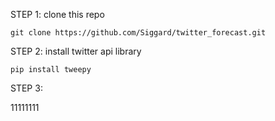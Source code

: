 <p>STEP 1: clone this repo</p>

```
git clone https://github.com/Siggard/twitter_forecast.git
```

<p>STEP 2: install twitter api library</p>

```
pip install tweepy
```

<p>STEP 3:</p>
11111111